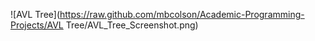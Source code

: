 ![AVL Tree](https://raw.github.com/mbcolson/Academic-Programming-Projects/AVL Tree/AVL_Tree_Screenshot.png)

